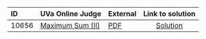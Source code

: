 | ID | UVa Online Judge | External | Link to solution |
|:---|:---|:---|:---:|
| 10656 | [Maximum Sum (II)](https://onlinejudge.org/index.php?option=com_onlinejudge&Itemid=8&category=24&page=show_problem&problem=1597) | [PDF](https://onlinejudge.org/external/106/10656.pdf) | [Solution](https://github.com/versenyi98/uva-solutions/tree/main/solutions/10656%20-%20Maximum%20Sum%20%28II%29)|
